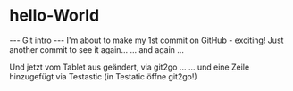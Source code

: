 # hello-World
--- Git intro ---
I'm about to make my 1st commit on GitHub - exciting! 
Just another commit to see it again...
... and again ...

Und jetzt vom Tablet aus geändert, via git2go ...
... und eine Zeile hinzugefügt via Testastic (in Testatic öffne git2go!)
